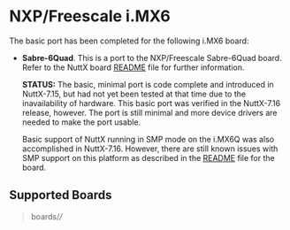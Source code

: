 NXP/Freescale i.MX6
===================

The basic port has been completed for the following i.MX6 board:

-   **Sabre-6Quad**. This is a port to the NXP/Freescale Sabre-6Quad
    board. Refer to the NuttX board
    [README](https://github.com/apache/nuttx/blob/master/Documentation/platforms/arm/imx6/boards/sabre-6quad/README.txt)
    file for further information.

    **STATUS:** The basic, minimal port is code complete and introduced
    in NuttX-7.15, but had not yet been tested at that time due to the
    inavailability of hardware. This basic port was verified in the
    NuttX-7.16 release, however. The port is still minimal and more
    device drivers are needed to make the port usable.

    Basic support of NuttX running in SMP mode on the i.MX6Q was also
    accomplished in NuttX-7.16. However, there are still known issues
    with SMP support on this platform as described in the
    [README](https://github.com/apache/nuttx/blob/master/Documentation/platforms/arm/imx6/boards/sabre-6quad/README.txt)
    file for the board.

Supported Boards
----------------

> boards/*/*
